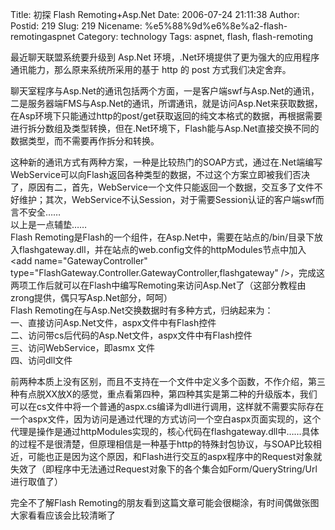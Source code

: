 Title: 初探 Flash Remoting+Asp.Net
Date: 2006-07-24 21:11:38
Author:  
Postid: 219
Slug: 219
Nicename: %e5%88%9d%e6%8e%a2-flash-remotingaspnet
Category: technology
Tags: aspnet, flash, flash-remoting

最近聊天联盟系统要升级到 Asp.Net
环境，.Net环境提供了更为强大的应用程序通讯能力，那么原来系统所采用的基于
http 的 post 方式我们决定舍弃。  

聊天室程序与Asp.Net的通讯包括两个方面，一是客户端swf与Asp.Net的通讯，二是服务器端FMS与Asp.Net的通讯，所谓通讯，就是访问Asp.Net来获取数据，在Asp环境下只能通过http的post/get获取返回的纯文本格式的数据，再根据需要进行拆分数组及类型转换，但在.Net环境下，Flash能与Asp.Net直接交换不同的数据类型，而不需要再作拆分和转换。  

这种新的通讯方式有两种方案，一种是比较热门的SOAP方式，通过在.Net端编写WebService可以向Flash返回各种类型的数据，不过这个方案立即被我们否决了，原因有二，首先，WebService一个文件只能返回一个数据，交互多了文件不好维护；其次，WebService不认Session，对于需要Session认证的客户端swf而言不安全……  
以上是一点辅垫……<!--more-->  
Flash
Remoting是Flash的一个组件，在Asp.Net中，需要在站点的/bin/目录下放入flashgateway.dll，并在站点的web.config文件的httpModules节点中加入\<add
name="GatewayController"
type="FlashGateway.Controller.GatewayController,flashgateway"
/\>，完成这两项工作后就可以在Flash中编写Remoting来访问Asp.Net了（这部分教程由zrong提供，偶只写Asp.Net部分，呵呵）  
Flash Remoting在与Asp.Net交换数据时有多种方式，归纳起来为：  
一、直接访问Asp.Net文件，aspx文件中有Flash控件  
二、访问带cs后代码的Asp.Net文件，aspx文件中有Flash控件  
三、访问WebService，即asmx 文件  
四、访问dll文件  

前两种本质上没有区别，而且不支持在一个文件中定义多个函数，不作介绍，第三种有点脱XX放X的感觉，重点看第四种，第四种其实是第二种的升级版本，我们可以在cs文件中将一个普通的aspx.cs编译为dll进行调用，这样就不需要实际存在一个aspx文件，因为访问是通过代理的方式访问一个空白aspx页面实现的，这个代理是操作是通过httpModules实现的，核心代码在flashgateway.dll中……具体的过程不是很清楚，但原理相信是一种基于http的特殊封包协议，与SOAP比较相近，可能也正是因为这个原因，和Flash进行交互的aspx程序中的Request对象就失效了（即程序中无法通过Request对象下的各个集合如Form/QueryString/Url进行取值了）

完全不了解Flash
Remoting的朋友看到这篇文章可能会很糊涂，有时间偶做张图大家看看应该会比较清晰了

